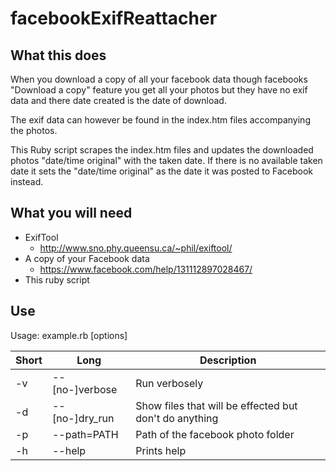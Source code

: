 # facebookExifReattacher
## What this does
When you download a copy of all your facebook data though facebooks "Download a copy" feature you get all your photos but they have no exif data and there date created is the date of download.

The exif data can however be found in the index.htm files accompanying the photos.

This Ruby script scrapes the index.htm files and updates the downloaded photos "date/time original" with the taken date. If there is no available taken date it sets the "date/time original" as the date it was posted to Facebook instead.

## What you will need

* ExifTool
  * http://www.sno.phy.queensu.ca/~phil/exiftool/
* A copy of your Facebook data
  * https://www.facebook.com/help/131112897028467/
* This ruby script

## Use

Usage: example.rb [options]

| Short | Long           | Description
| ------|--------------- | --------------------
| -v    | --[no-]verbose | Run verbosely
| -d    | --[no-]dry_run | Show files that will be effected but don't do anything
| -p    | --path=PATH    | Path of the facebook photo folder
| -h    | --help         | Prints help
